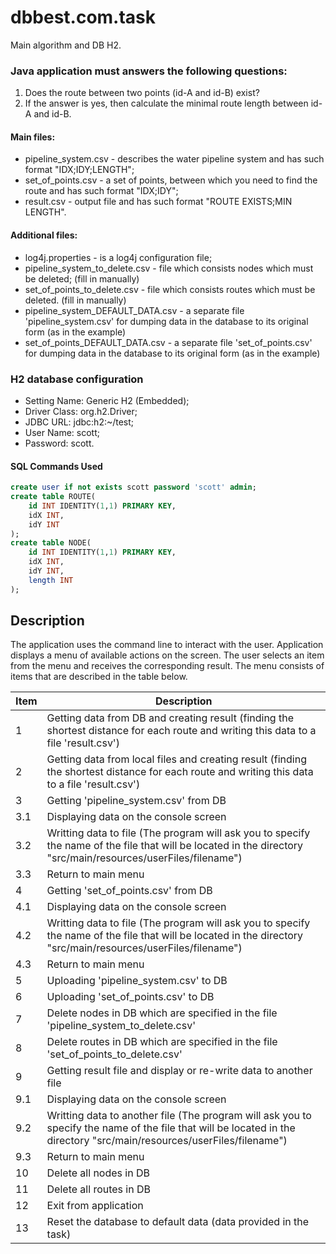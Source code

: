 # dbbest.com.task
Main algorithm and DB H2.

### Java application must answers the following questions: 
1) Does the route between two points (id-A and id-B) exist?
2) If the answer is yes, then calculate the minimal route length between id-A and id-B. 

#### Main files: 
- pipeline_system.csv - describes the water pipeline system and has such format "IDX;IDY;LENGTH";
- set_of_points.csv -  a set of points, between which you need to find the route and has such format "IDX;IDY";
- result.csv - output file and has such format "ROUTE EXISTS;MIN LENGTH".

#### Additional files:
- log4j.properties - is a log4j configuration file;
- pipeline_system_to_delete.csv - file which consists nodes which must be deleted; (fill in manually)
- set_of_points_to_delete.csv - file which consists routes which must be deleted. (fill in manually)
- pipeline_system_DEFAULT_DATA.csv - a separate file 'pipeline_system.csv' for dumping data in the database to its original form (as in the example)
- set_of_points_DEFAULT_DATA.csv - a separate file 'set_of_points.csv' for dumping data in the database to its original form (as in the example)

### H2 database configuration

- Setting Name: Generic H2 (Embedded);
- Driver Class: org.h2.Driver;
- JDBC URL: jdbc:h2:~/test;
- User Name: scott;
- Password: scott.

#### SQL Commands Used

```SQL 
create user if not exists scott password 'scott' admin;
create table ROUTE(
    id INT IDENTITY(1,1) PRIMARY KEY,
    idX INT,
    idY INT
);
create table NODE(
    id INT IDENTITY(1,1) PRIMARY KEY,
    idX INT,
    idY INT,
    length INT
);
```

## Description
The application uses the command line to interact with the user. Application displays a menu of available actions on the screen. The user selects an item from the menu and receives the corresponding result. The menu consists of items that are described in the table below.

Item         | Description
-------------|------------
1  | Getting data from DB and creating result (finding the shortest distance for each route and writing this data to a file 'result.csv')
2  | Getting data from local files and creating result (finding the shortest distance for each route and writing this data to a file 'result.csv')
3  | Getting 'pipeline_system.csv' from DB
3.1| Displaying data on the console screen
3.2| Writting data to file (The program will ask you to specify the name of the file that will be located in the directory "src/main/resources/userFiles/filename")
3.3| Return to main menu
4  | Getting 'set_of_points.csv' from DB
4.1| Displaying data on the console screen
4.2| Writting data to file (The program will ask you to specify the name of the file that will be located in the directory "src/main/resources/userFiles/filename")
4.3| Return to main menu
5  | Uploading 'pipeline_system.csv' to DB
6  | Uploading 'set_of_points.csv' to DB
7  | Delete nodes in DB which are specified in the file 'pipeline_system_to_delete.csv'
8  | Delete routes in DB which are specified in the file 'set_of_points_to_delete.csv'
9  | Getting result file and display or re-write data to another file
9.1| Displaying data on the console screen
9.2| Writting data to another file (The program will ask you to specify the name of the file that will be located in the directory "src/main/resources/userFiles/filename")
9.3| Return to main menu
10 | Delete all nodes in DB
11 | Delete all routes in DB
12 | Exit from application
13 | Reset the database to default data (data provided in the task)



